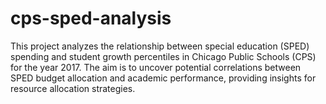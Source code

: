 # cps-sped-analysis
This project analyzes the relationship between special education (SPED) spending and student growth percentiles in Chicago Public Schools (CPS) for the year 2017. The aim is to uncover potential correlations between SPED budget allocation and academic performance, providing insights for resource allocation strategies.
